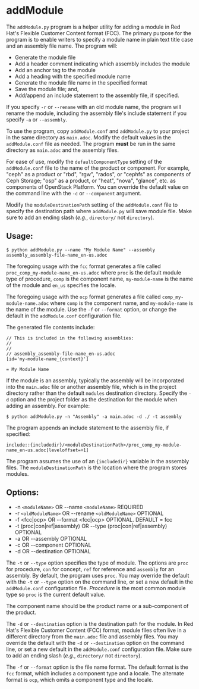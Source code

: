 # addModule

The `addModule.py` program is a helper utility for adding a module in Red Hat's Flexible Customer Content format (FCC). The primary purpose for the program is to enable writers to specify a module name in plain text title case and an assembly file name. The program will:

* Generate the module file
* Add a header comment indicating which assembly includes the module
* Add an anchor tag to the module
* Add a heading with the specified module name
* Generate the module file name in the specified format
* Save the module file; and,
* Add/append an include statement to the assembly file, if specified.

If you specify `-r` or `--rename` with an old module name, the program will rename the module, including the assembly file's include statement if you specify `-a` or `--assembly`.

To use the program, copy `addModule.conf` and `addModule.py` to your project in the same directory as `main.adoc`. Modify the default values in the `addModule.conf` file as needed. The program __must__ be run in the same directory as `main.adoc` and the assembly files.

For ease of use, modify the `defaultComponentType` setting of the `addModule.conf` file to the name of the product or component. For example, "ceph" as a product or "rbd", "rgw", "rados", or "cephfs" as components of Ceph Storage; "osp" as a product, or "heat", "nova", "glance", etc. as components of OpenStack Platform. You can override the default value on the command line with the `-c` or `--component` argument.

Modify the `moduleDestinationPath` setting of the `addModule.conf` file to specify the destination path where `addModule.py` will save module file. Make sure to add an ending slash (_e.g._, `directory/` not `directory`).

## Usage:

    $ python addModule.py --name "My Module Name" --assembly assembly_assembly-file-name_en-us.adoc

The foregoing usage with the `fcc` format generates a file called `proc_comp_my-module-name_en-us.adoc` where `proc` is the default module type of procedure, `comp` is the component name, `my-module-name` is the name of the module and `en_us` specifies the locale.

The foregoing usage with the `ocp` format generates a file called `comp_my-module-name.adoc` where `comp` is the component name, and `my-module-name` is the name of the module. Use the `-f` or `--format` option, or change the default in the `addModule.conf` configuration file.


The generated file contents include:

    // This is included in the following assemblies:
    //
    //
    // assembly_assembly-file-name_en-us.adoc
    [id='my-module-name_{context}']

    = My Module Name

If the module is an assembly, typically the assembly will be incorporated into the `main.adoc` file or another assembly file, which is in the project directory rather than the default `modules` destination directory. Specify the `-d` option and the project folder as the destination for the module when adding an assembly. For example:

    $ python addModule.py -n "Assembly" -a main.adoc -d ./ -t assembly

The program appends an include statement to the assembly file, if specified:

    include::{includedir}/<moduleDestinationPath>/proc_comp_my-module-name_en-us.adoc[leveloffset=+1]

The program assumes the use of an `{includedir}` variable in the assembly files. The `moduleDestinationPath` is the location where the program stores modules.

## Options:

* -n `<moduleName>` OR --name `<moduleName>` REQUIRED
* -r `<oldModuleName>` OR --rename `<oldModuleName>` OPTIONAL
* -f <fcc|ocp> OR --format <fcc|ocp> OPTIONAL. DEFAULT = fcc
* -t (proc|con|ref|assembly) OR --type (proc|con|ref|assembly) OPTIONAL
* -a <assemblyFile> OR --assembly <assemblyFile> OPTIONAL
* -c <componentName> OR --component <componentName> OPTIONAL
* -d <moduleDestinationPath> OR --destination <moduleDestinationPath> OPTIONAL

The `-t` or `--type` option specifies the type of module. The options are `proc` for procedure, `con` for concept, `ref` for reference and `assembly` for an assembly. By default, the program uses `proc`. You may override the default with the `-t` or `--type` option on the command line, or set a new default in the `addModule.conf` configuration file. _Procedure_ is the most common module type so `proc` is the current default value.

The component name should be the product name or a sub-component of the product.

The `-d` or `--destination` option is the destination path for the module. In Red Hat's Flexible Customer Content (FCC) format, module files often live in a different directory from the `main.adoc` file and assembly files. You may override the default with the `-d` or `--destination` option on the command line, or set a new default in the `addModule.conf` configuration file. Make sure to add an ending slash (_e.g._, `directory/` not `directory`).

The `-f` or `--format` option is the file name format. The default format is the `fcc` format, which includes a component type and a locale. The alternate format is `ocp`, which omits a component type and the locale.
